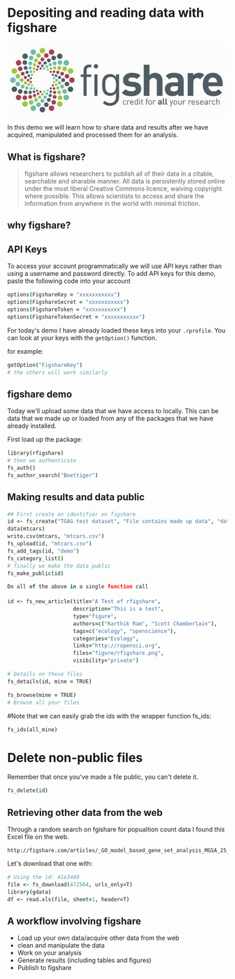 
# Depositing and reading data with figshare

![](figshare-main.png)

In this demo we will learn how to share data and results after we have acquired, manipulated and processed them for an analysis. 


## What is figshare?  

> figshare allows researchers to publish all of their data in a citable, searchable and sharable manner. All data is persistently stored online under the most liberal Creative Commons licence, waiving copyright where possible. This allows scientists to access and share the information from anywhere in the world with minimal friction.

## why figshare?    


## API Keys

To access your account programmatically we will use API keys rather than using a username and password directly. To add API keys for this demo, paste the following code into your account 

```coffee
options(FigshareKey = "xxxxxxxxxxx")
options(FigshareSecret = "xxxxxxxxxxx")
options(FigshareToken = "xxxxxxxxxxx")
options(FigshareTokenSecret = "xxxxxxxxxxx")
```
For today's demo I have already loaded these keys into your `.rprofile`. You can look at your keys with the `getOption()` function.

for example:

```coffee
getOption("FigshareKey")
# the others will work similarly
```


## figshare demo

Today we'll upload some data that we have access to locally. This can be data that we made up or loaded from any of the packages that we have already installed.


First load up the package:

```coffee
library(rfigshare)
# then we authenticate
fs_auth()
fs_author_search("Boettiger")
```

## Making results and data public  

```coffee
## First create an identifier on figshare
id <- fs_create("TGAG test dataset", "File contains made up data", "dataset")
data(mtcars)
write.csv(mtcars, "mtcars.csv")
fs_upload(id, "mtcars.csv")
fs_add_tags(id, "demo")
fs_category_list()
# finally we make the data public
fs_make_public(id)
```

```coffee
Do all of the above in a single function call

id <- fs_new_article(title="A Test of rfigshare", 
                     description="This is a test", 
                     type="figure", 
                     authors=c("Karthik Ram", "Scott Chamberlain"), 
                     tags=c("ecology", "openscience"), 
                     categories="Ecology", 
                     links="http://ropensci.org", 
                     files="figure/rfigshare.png",
                     visibility="private")

```

```coffee
# Details on these files
fs_details(id, mine = TRUE)
```

```coffee
fs_browse(mine = TRUE)
# Browse all your files
```
#Note that we can easily grab the ids with the wrapper function fs_ids:

```coffee
fs_ids(all_mine)
```

# Delete non-public files

Remember that once you've made a file public, you can't delete it. 

```coffee
fs_delete(id)
```

## Retrieving other data from the web

Through a random search on fgishare for popualtion count data I found this Excel file on the web.

```
http://figshare.com/articles/_GO_model_based_gene_set_analysis_MGSA_25_using_the_Ontologizer_65_/472564
```

Let's download that one with:

```coffee
# Using the id: 41e3440
file <- fs_download(472564, urls_only=T)
library(gdata)
df <- read.xls(file, sheet=1, header=T)

```


## A workflow involving figshare

* Load up your own data/acquire other data from the web
* clean and manipulate the data
* Work on your analysis
* Generate results (including tables and figures)
* Publish to figshare

